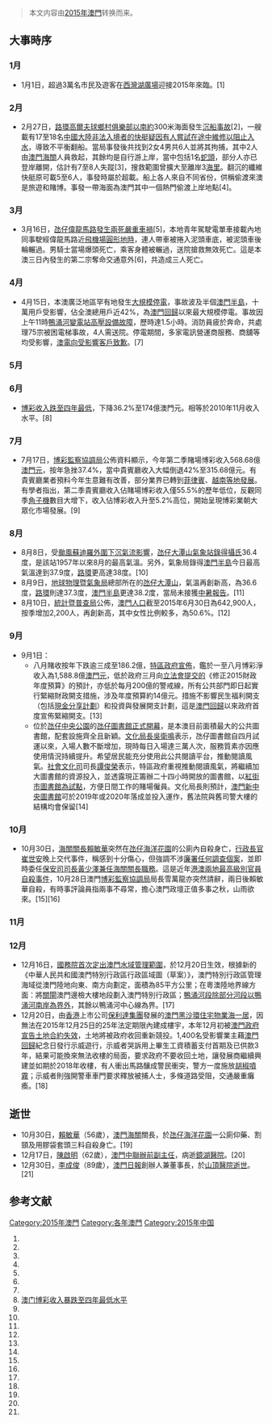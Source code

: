 > 本文内容由[2015年澳門](https://zh.wikipedia.org/wiki/2015年澳門)转换而来。


## 大事時序

### 1月

  - 1月1日，超過3萬名市民及遊客在[西灣湖廣場](../Page/西灣湖廣場.md "wikilink")迎接2015年來臨。\[1\]

### 2月

  - 2月27日，[路環](../Page/路環.md "wikilink")[高爾夫球鄉村俱樂部以南約](https://zh.wikipedia.org/wiki/澳門高爾夫球鄉村俱樂部 "wikilink")300米海面發生[沉船事故](https://zh.wikipedia.org/wiki/2015年路環黑沙沉船事故 "wikilink")\[2\]，一艘載有17至18名[中國大陸非法入境者的快艇疑因有人嘗試在途中維修以阻止入水](https://zh.wikipedia.org/wiki/中國大陸 "wikilink")，導致不平衡翻船。當局事發後共找到2女4男共6人並將其拘捕，其中2人由[澳門海關](../Page/澳門海關.md "wikilink")人員救起，其餘均是自行游上岸，當中包括1名[蛇頭](https://zh.wikipedia.org/wiki/蛇頭 "wikilink")，部分人亦已登岸離開，估計有7至8人失蹤\[3\]，搜救範圍曾擴大至離岸3[海里](../Page/海里.md "wikilink")。翻沉的纖維快艇原可載5至6人，事發時屬於超載。船上各人來自不同省份，供稱偷渡來澳是旅遊和賭博。事發一帶海面為澳門其中一個熱門偷渡上岸地點\[4\]。

### 3月

  - 3月16日，[氹仔](../Page/氹仔.md "wikilink")[偉龍馬路發生兩死嚴重車禍](https://zh.wikipedia.org/wiki/偉龍馬路 "wikilink")\[5\]，本地青年駕駛電單車接載內地同事駛經偉龍馬路近[飛機場圓形地時](https://zh.wikipedia.org/wiki/飛機場圓形地 "wikilink")，連人帶車被捲入泥頭車底，被泥頭車後輪輾過。男騎士當場爆頭死亡，乘客身體被輾過，送院搶救無效死亡。這是本澳三日內發生的第二宗奪命交通意外\[6\]，共造成三人死亡。

### 4月

  - 4月15日，本澳廣泛地區罕有地發生[大規模停電](../Page/2015年澳門半島大停電.md "wikilink")，事故波及半個[澳門半島](../Page/澳門半島.md "wikilink")，十萬用戶受影響，佔全澳總用戶近42%，為[澳門回歸](../Page/澳門回歸.md "wikilink")以來最大規模停電。事故因上午11時[鴨涌河變電站高壓設備故障](https://zh.wikipedia.org/wiki/鴨涌河 "wikilink")，歷時達1.5小時。消防員疲於奔命，共處理75宗被困電梯事故，4人需送院。停電期間，多家電訊營運商服務、商舖等均受影響，[澳電向受影響客戶致歉](https://zh.wikipedia.org/wiki/澳電 "wikilink")。\[7\]

### 5月

### 6月

  - [博彩收入跌至四年最低](https://zh.wikipedia.org/wiki/博彩 "wikilink")，下降36.2%至174億澳門元。相等於2010年11月收入水平。\[8\]

### 7月

  - 7月17日，[博彩監察協調局](../Page/博彩監察協調局.md "wikilink")公佈資料顯示，今年第二季賭場博彩收入568.68億[澳門元](https://zh.wikipedia.org/wiki/澳門元 "wikilink")，按年急挫37.4%，當中貴賓廳收入大幅倒退42%至315.68億元。有貴賓廳業者預料今年生意難有改善，部分業界已轉到[菲律賓](https://zh.wikipedia.org/wiki/菲律賓 "wikilink")、[越南等地發展](https://zh.wikipedia.org/wiki/越南 "wikilink")。有學者指出，第二季貴賓廳收入佔賭場博彩收入僅55.5%的歷年低位，反觀同季[角子機](../Page/角子機.md "wikilink")數目大增下，收入佔博彩收入升至5.2%高位，開始呈現博彩業朝大眾化市場發展。\[9\]

### 8月

  - 8月8日，受[颱風蘇迪羅外圍下沉氣流影響](../Page/颱風蘇迪羅_\(2015年\).md "wikilink")，[氹仔](../Page/氹仔.md "wikilink")[大潭山氣象站錄得](https://zh.wikipedia.org/wiki/大潭山 "wikilink")[攝氏](https://zh.wikipedia.org/wiki/攝氏 "wikilink")36.4度，是該站1957年以來8月的最高氣溫。另外，氣象局錄得[澳門半島](../Page/澳門半島.md "wikilink")今日最高氣溫達到37.9度，[路環](../Page/路環.md "wikilink")更高達38度。\[10\]
  - 8月9日，[地球物理暨氣象局](../Page/地球物理暨氣象局.md "wikilink")總部所在的[氹仔](../Page/氹仔.md "wikilink")[大潭山](https://zh.wikipedia.org/wiki/大潭山 "wikilink")，氣溫再創新高，為36.6度，[路環](../Page/路環.md "wikilink")則達37.3度，[澳門半島](../Page/澳門半島.md "wikilink")更達38.2度，當局未接獲[中暑報告](https://zh.wikipedia.org/wiki/中暑 "wikilink")。\[11\]
  - 8月10日，[統計暨普查局](../Page/統計暨普查局.md "wikilink")公佈，[澳門人口](../Page/澳門人口.md "wikilink")截至2015年6月30日為642,900人，按季增加2,200人，再創新高，其中女性比例較多，為50.6%。\[12\]

### 9月

  - 9月1日：
      - 八月賭收按年下跌逾三成至186.2億，[特區政府宣佈](https://zh.wikipedia.org/wiki/澳門特區政府 "wikilink")，鑑於一至八月博彩淨收入為1,588.8億[澳門元](https://zh.wikipedia.org/wiki/澳門元 "wikilink")，低於政府三月向[立法會提交的](https://zh.wikipedia.org/wiki/澳門立法會 "wikilink")《修正2015財政年度預算》的預計，亦低於每月200億的警戒線，所有公共部門即日起實行緊縮財政開支措施，涉及年度預算約14億元。措施不影響民生福利開支（包括[現金分享計劃](../Page/現金分享計劃.md "wikilink")）和投資與發展開支計劃，這是[澳門回歸](../Page/澳門回歸.md "wikilink")以來政府首度宣佈緊縮開支。\[13\]
      - 位於[氹仔中央公園](../Page/氹仔中央公園.md "wikilink")的[氹仔圖書館正式開幕](https://zh.wikipedia.org/wiki/氹仔圖書館 "wikilink")，是本澳目前面積最大的公共圖書館，配套設施齊全且新穎。[文化局長](../Page/文化局_\(澳門\).md "wikilink")[吳衛鳴](../Page/吳衛鳴.md "wikilink")表示，氹仔圖書館自四月試運以來，入場人數不斷增加，現時每日入場達三萬人次，服務質素亦因應使用情況持續提升。希望居民能充分使用此公共閱讀平台，推動閱讀風氣。[社會文化司](../Page/社會文化司.md "wikilink")司長[譚俊榮](../Page/譚俊榮.md "wikilink")表示，特區政府重視推動閱讀風氣，將繼續加大圖書館的資源投入，並透露現正籌辦二十四小時開放的圖書館，以[紅街市圖書館為試點](https://zh.wikipedia.org/wiki/紅街市 "wikilink")，方便日間工作的賭場僱員。文化局長則預計，[澳門新中央圖書館](../Page/澳門新中央圖書館.md "wikilink")可於2019年或2020年落成並投入運作，舊法院與舊司警大樓的結構均會保留\[14\]

### 10月

  - 10月30日，[海關關長](../Page/澳門海關.md "wikilink")[賴敏華](../Page/賴敏華.md "wikilink")突然在[氹仔](../Page/氹仔.md "wikilink")[海洋花園](../Page/海洋花園.md "wikilink")的公廁內自殺身亡，[行政長官](https://zh.wikipedia.org/wiki/澳門行政長官 "wikilink")[崔世安](../Page/崔世安.md "wikilink")晚上交代事件，稱感到十分傷心，但強調不涉[廉署任何調查個案](../Page/廉政公署_\(澳門\).md "wikilink")，並即時委任[保安司司長黃少澤兼任海關關長職務](https://zh.wikipedia.org/wiki/保安司司長 "wikilink")。這是近年[港澳兩地最高級別官員自殺事件](https://zh.wikipedia.org/wiki/港澳 "wikilink")，10月28日澳門[博彩監察協調局](../Page/博彩監察協調局.md "wikilink")局長雪萬龍亦突然請辭，兩日後賴敏華自殺，有時事評論員指兩事不尋常，擔心澳門政壇正值多事之秋，山雨欲來。\[15\]\[16\]

### 11月

### 12月

  - 12月16日，[國務院首次定出澳門水域管理範圍](https://zh.wikipedia.org/wiki/中國國務院 "wikilink")，於12月20日生效，根據新的《中華人民共和國澳門特別行政區行政區域圖（草案）》，澳門特別行政區管理海域從澳門陸地向東、南方向劃定，面積為85平方公里；在粵澳陸地界線方面：將[關閘](../Page/關閘.md "wikilink")澳門邊檢大樓地段劃入澳門特別行政區；[鴨涌河段除部分河段以鴨涌河南岸為界外](https://zh.wikipedia.org/wiki/鴨涌河 "wikilink")，其餘以鴨涌河中心線為界。\[17\]
  - 12月20日，由[香港](../Page/香港.md "wikilink")上市公司[保利達集團](../Page/保利達集團.md "wikilink")發展的[澳門](../Page/澳門.md "wikilink")[黑沙環住宅物業](https://zh.wikipedia.org/wiki/黑沙環 "wikilink")[海一居](https://zh.wikipedia.org/wiki/海一居 "wikilink")，因無法在2015年12月25日的25年法定期限內建成樓宇，本年12月初被[澳門政府宣告土地合約失效](https://zh.wikipedia.org/wiki/澳門政府 "wikilink")，土地將被政府收回重新競投。1,400名受影響業主藉[澳門回歸](../Page/澳門回歸.md "wikilink")紀念日發行示威遊行，示威者哭訴用上畢生工資積蓄支付首期及已供款3年，結果可能換來無法收樓的局面，要求政府不要收回土地，讓發展商繼續興建並如期於2018年收樓，有人衝出馬路釀成警民衝突，警方一度施放[胡椒噴霧](../Page/胡椒噴霧.md "wikilink")；示威者則強開警車車門要求釋放被捕人士，多條道路受阻，交通嚴重癱瘓。\[18\]

## 逝世

  - 10月30日，[賴敏華](../Page/賴敏華.md "wikilink")（56歲），[澳門海關](../Page/澳門海關.md "wikilink")關長，於[氹仔](../Page/氹仔.md "wikilink")[海洋花園](../Page/海洋花園.md "wikilink")一公廁仰藥、割頸及用膠袋套頭三料自殺身亡。\[19\]
  - 12月17日，[陳啟明](../Page/陳啟明_\(澳門\).md "wikilink")（62歲），[澳門中聯辦前副主任](https://zh.wikipedia.org/wiki/澳門中聯辦 "wikilink")，病逝[鏡湖醫院](https://zh.wikipedia.org/wiki/鏡湖醫院 "wikilink")。\[20\]
  - 12月30日，[李成俊](../Page/李成俊.md "wikilink")（89歲），[澳門日報](../Page/澳門日報.md "wikilink")創辦人兼董事長，於[山頂醫院逝世](https://zh.wikipedia.org/wiki/山頂醫院 "wikilink")。\[21\]

## 参考文献

[Category:2015年澳門](https://zh.wikipedia.org/wiki/Category:2015年澳門 "wikilink") [Category:各年澳門](https://zh.wikipedia.org/wiki/Category:各年澳門 "wikilink") [Category:2015年中国](https://zh.wikipedia.org/wiki/Category:2015年中国 "wikilink")

1.
2.
3.
4.
5.
6.
7.
8.  [澳门博彩收入暴跌至四年最低水平](http://www.macaunews.com.mo/content/view/3478/13/lang,simplified_chinese/)
9.
10.
11.
12.
13.
14.
15.
16.
17.
18.
19.
20.
21.